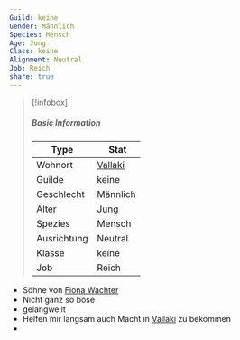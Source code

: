 ```yaml
---
Guild: keine
Gender: Männlich
Species: Mensch
Age: Jung
Class: keine
Alignment: Neutral
Job: Reich
share: true
---
```


>[!infobox]
>##### Basic Information
>Type | Stat |
>----  | ----  |
> Wohnort | [Vallaki](../Places/D%C3%B6rfer/Vallaki.md) |
> Guilde | keine |
> Geschlecht | Männlich |
> Alter | Jung |
> Spezies | Mensch |
> Ausrichtung | Neutral |
> Klasse | keine |
> Job | Reich |

- Söhne von [Fiona Wachter](./Fiona%20Wachter.md)
- Nicht ganz so böse
- gelangweilt
- Helfen mir langsam auch Macht in [Vallaki](../Places/D%C3%B6rfer/Vallaki.md) zu bekommen
- 